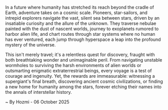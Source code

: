 
In a future where humanity has stretched its reach beyond the cradle of Earth, adventure takes on a cosmic scale. Pioneers, star-sailors, and intrepid explorers navigate the vast, silent sea between stars, driven by an insatiable curiosity and the allure of the unknown. They traverse nebulae painted with the dust of nascent worlds, journey to exoplanets rumored to harbor alien life, and chart routes through star systems where no human has ever ventured, each jump through hyperspace a leap into the profound mystery of the universe.

This isn't merely travel; it's a relentless quest for discovery, fraught with both breathtaking wonder and unimaginable peril. From navigating unstable wormholes to surviving the harsh environments of alien worlds or outsmarting enigmatic extraterrestrial beings, every voyage is a test of courage and ingenuity. Yet, the rewards are immeasurable: witnessing a supergiant's final breath, discovering ancient cosmic civilizations, or finding a new home for humanity among the stars, forever etching their names into the annals of interstellar history.

~ By Hozmi - 06 October 2025
